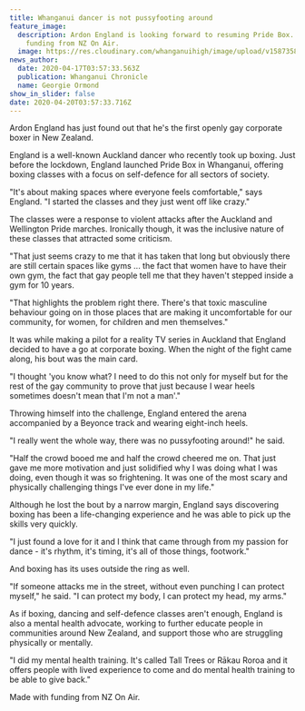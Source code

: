 ```yaml
---
title: Whanganui dancer is not pussyfooting around
feature_image:
  description: Ardon England is looking forward to resuming Pride Box. Made with
    funding from NZ On Air.
  image: https://res.cloudinary.com/whanganuihigh/image/upload/v1587358201/News/aron-england.jpg
news_author:
  date: 2020-04-17T03:57:33.563Z
  publication: Whanganui Chronicle
  name: Georgie Ormond
show_in_slider: false
date: 2020-04-20T03:57:33.716Z
---
```

Ardon England has just found out that he's the first openly gay corporate boxer in New Zealand.

England is a well-known Auckland dancer who recently took up boxing. Just before the lockdown, England launched Pride Box in Whanganui, offering boxing classes with a focus on self-defence for all sectors of society.

"It's about making spaces where everyone feels comfortable," says England. "I started the classes and they just went off like crazy."

The classes were a response to violent attacks after the Auckland and Wellington Pride marches. Ironically though, it was the inclusive nature of these classes that attracted some criticism.

"That just seems crazy to me that it has taken that long but obviously there are still certain spaces like gyms ... the fact that women have to have their own gym, the fact that gay people tell me that they haven't stepped inside a gym for 10 years.

"That highlights the problem right there. There's that toxic masculine behaviour going on in those places that are making it uncomfortable for our community, for women, for children and men themselves."

It was while making a pilot for a reality TV series in Auckland that England decided to have a go at corporate boxing. When the night of the fight came along, his bout was the main card.

"I thought 'you know what? I need to do this not only for myself but for the rest of the gay community to prove that just because I wear heels sometimes doesn't mean that I'm not a man'."

Throwing himself into the challenge, England entered the arena accompanied by a Beyonce track and wearing eight-inch heels.

"I really went the whole way, there was no pussyfooting around!" he said.

"Half the crowd booed me and half the crowd cheered me on. That just gave me more motivation and just solidified why I was doing what I was doing, even though it was so frightening. It was one of the most scary and physically challenging things I've ever done in my life."

Although he lost the bout by a narrow margin, England says discovering boxing has been a life-changing experience and he was able to pick up the skills very quickly.

"I just found a love for it and I think that came through from my passion for dance - it's rhythm, it's timing, it's all of those things, footwork."

And boxing has its uses outside the ring as well.

"If someone attacks me in the street, without even punching I can protect myself," he said. "I can protect my body, I can protect my head, my arms."

As if boxing, dancing and self-defence classes aren't enough, England is also a mental health advocate, working to further educate people in communities around New Zealand, and support those who are struggling physically or mentally.

"I did my mental health training. It's called Tall Trees or Rākau Roroa and it offers people with lived experience to come and do mental health training to be able to give back."

Made with funding from NZ On Air.

